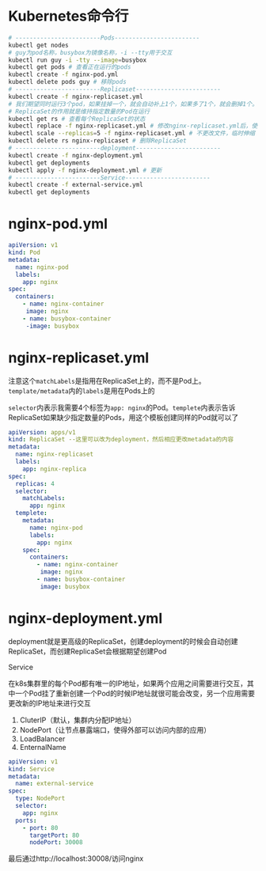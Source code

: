 # Kubernetes命令行

```bash
# ------------------------Pods------------------------
kubectl get nodes
# guy为pod名称，busybox为镜像名称，-i --tty用于交互
kubectl run guy -i -tty --image=busybox
kubectl get pods # 查看正在运行的pods
kubectl create -f nginx-pod.yml
kubectl delete pods guy # 移除pods
# ------------------------Replicaset------------------------
kubectl create -f nginx-replicaset.yml
# 我们期望同时运行3个pod，如果挂掉一个，就会自动补上1个，如果多了1个，就会删掉1个。我们可以使用指定的标签（labels，如下文nginx-pod.yml中的labels）快速找到我们要的pod
# ReplicaSet的作用就是维持指定数量的Pod在运行
kubectl get rs # 查看每个ReplicaSet的状态
kubectl replace -f nginx-replicaset.yml # 修改nginx-replicaset.yml后，使用replace代替原来的配置
kubectl scale --replicas=5 -f nginx-replicaset.yml # 不更改文件，临时伸缩
kubectl delete rs nginx-replicaset # 删除ReplicaSet
# ------------------------deployment------------------------
kubectl create -f nginx-deployment.yml
kubectl get deployments
kubectl apply -f nginx-deployment.yml # 更新
# ------------------------Service------------------------
kubectl create -f external-service.yml
kubectl get deployments
```

# nginx-pod.yml

```yaml
apiVersion: v1
kind: Pod
metadata:
  name: nginx-pod
  labels:
    app: nginx
spec:
  containers:
    - name: nginx-container
     image: nginx
    - name: busybox-container
     -image: busybox
```

# nginx-replicaset.yml

注意这个`matchLabels`是指用在ReplicaSet上的，而不是Pod上。`template/metadata`内的`labels`是用在Pods上的

`selector`内表示我需要4个标签为`app: nginx`的Pod。`templete`内表示告诉ReplicaSet如果缺少指定数量的Pods，用这个模板创建同样的Pod就可以了

```yaml
apiVersion: apps/v1
kind: ReplicaSet --这里可以改为deployment，然后相应更改metadata的内容
metadata:
  name: nginx-replicaset
  labels:
    app: nginx-replica
spec:
  replicas: 4
  selector: 
    matchLabels:
      app: nginx
  templete:
    metadata:
      name: nginx-pod
      labels:
        app: nginx
    spec:
      containers:
        - name: nginx-container
         image: nginx
        - name: busybox-container
         image: busybox
```

# nginx-deployment.yml

deployment就是更高级的ReplicaSet，创建deployment的时候会自动创建ReplicaSet，而创建ReplicaSet会根据期望创建Pod

Service

在k8s集群里的每个Pod都有唯一的IP地址，如果两个应用之间需要进行交互，其中一个Pod挂了重新创建一个Pod的时候IP地址就很可能会改变，另一个应用需要更改新的IP地址来进行交互

1. CluterIP（默认，集群内分配IP地址）
2. NodePort（让节点暴露端口，使得外部可以访问内部的应用）
3. LoadBalancer
4. EnternalName

```yaml
apiVersion: v1
kind: Service
metadata:
  name: external-service
spec:
  type: NodePort
  selector:
    app: nginx
  ports:
    - port: 80
      targetPort: 80
      nodePort: 30008
```

最后通过http://localhost:30008/访问nginx
